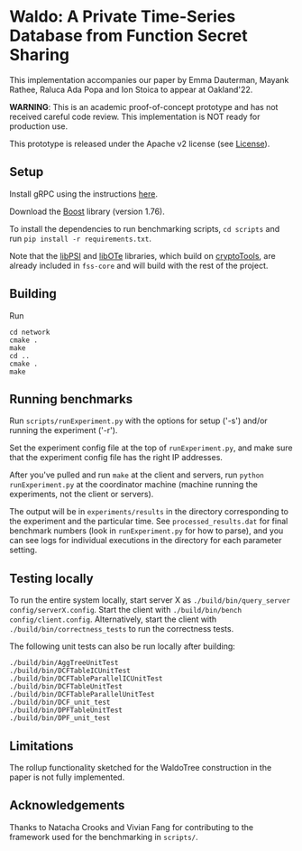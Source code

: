 # Waldo: A Private Time-Series Database from Function Secret Sharing

This implementation accompanies our paper by Emma Dauterman, Mayank Rathee, Raluca Ada Popa and Ion Stoica to appear at Oakland'22.

**WARNING**: This is an academic proof-of-concept prototype and has not received careful code review. This implementation is NOT ready for production use.

This prototype is released under the Apache v2 license (see [License](#license)).

## Setup

Install gRPC using the instructions [here](https://grpc.io/docs/languages/cpp/quickstart/).

Download the [Boost](https://www.boost.org/) library (version 1.76).

To install the dependencies to run benchmarking scripts, `cd scripts` and run `pip install -r requirements.txt`.

Note that the [libPSI](https://github.com/osu-crypto/libPSI) and [libOTe](https://github.com/osu-crypto/libOTe) libraries, which build on [cryptoTools](https://github.com/ladnir/cryptoTools/tree/master), are already included in `fss-core` and will build with the rest of the project.

## Building

Run
```
cd network
cmake .
make
cd ..
cmake .
make
```

## Running benchmarks

Run `scripts/runExperiment.py` with the options for setup ('-s') and/or running the experiment ('-r').

Set the experiment config file at the top of `runExperiment.py`, and make sure that the experiment config file has the right IP addresses.

After you've pulled and run `make` at the client and servers, run `python runExperiment.py` at the coordinator machine (machine running the experiments, not the client or servers).

The output will be in `experiments/results` in the directory corresponding to the experiment and the particular time. See `processed_results.dat` for final benchmark numbers (look in `runExperiment.py` for how to parse), and you can see logs for individual executions in the directory for each parameter setting.

## Testing locally

To run the entire system locally, start server X as `./build/bin/query_server config/serverX.config`. Start the client with `./build/bin/bench config/client.config`. Alternatively, start the client with `./build/bin/correctness_tests` to run the correctness tests.

The following unit tests can also be run locally after building:
```
./build/bin/AggTreeUnitTest
./build/bin/DCFTableICUnitTest
./build/bin/DCFTableParallelICUnitTest
./build/bin/DCFTableUnitTest
./build/bin/DCFTableParallelUnitTest
./build/bin/DCF_unit_test
./build/bin/DPFTableUnitTest
./build/bin/DPF_unit_test
```

## Limitations

The rollup functionality sketched for the WaldoTree construction in the
paper is not fully implemented.

## Acknowledgements

Thanks to Natacha Crooks and Vivian Fang for contributing to the framework used for the benchmarking in `scripts/`.
